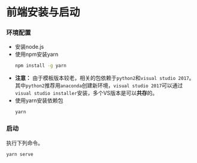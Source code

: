 # 前端安装与启动

### 环境配置
- 安装node.js
- 使用npm安装yarn
  ```bash
  npm install -g yarn
  ```
- **注意：** 由于模板版本较老，相关的包依赖于`python2`和`visual studio 2017`。其中`python2`推荐用`anaconda`创建新环境，`visual studio 2017`可以通过`visual studio installer`安装，多个VS版本是可以**共存**的。
- 使用yarn安装依赖包
  ```bash
  yarn
  ```
### 启动
执行下列命令。
```bash
yarn serve
```